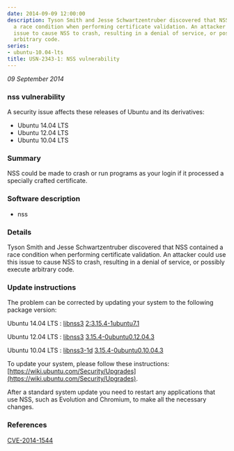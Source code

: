 ```yaml
---
date: 2014-09-09 12:00:00
description: Tyson Smith and Jesse Schwartzentruber discovered that NSS contained
  a race condition when performing certificate validation. An attacker could use this
  issue to cause NSS to crash, resulting in a denial of service, or possibly execute
  arbitrary code.
series:
- ubuntu-10.04-lts
title: USN-2343-1: NSS vulnerability
---
```


*09 September 2014*

### nss vulnerability

A security issue affects these releases of Ubuntu and its derivatives:

* Ubuntu 14.04 LTS
* Ubuntu 12.04 LTS
* Ubuntu 10.04 LTS

### Summary

NSS could be made to crash or run programs as your login if it processed a specially crafted certificate.

### Software description

* nss 

### Details

Tyson Smith and Jesse Schwartzentruber discovered that NSS contained a race condition when performing certificate validation. An attacker could use this issue to cause NSS to crash, resulting in a denial of service, or possibly execute arbitrary code. 

### Update instructions

The problem can be corrected by updating your system to the following package version:

Ubuntu 14.04 LTS
 : [libnss3](https://launchpad.net/ubuntu/+source/nss) <span> [2:3.15.4-1ubuntu7.1](https://launchpad.net/ubuntu/+source/nss/2:3.15.4-1ubuntu7.1) </span> 

Ubuntu 12.04 LTS
 : [libnss3](https://launchpad.net/ubuntu/+source/nss) <span> [3.15.4-0ubuntu0.12.04.3](https://launchpad.net/ubuntu/+source/nss/3.15.4-0ubuntu0.12.04.3) </span> 

Ubuntu 10.04 LTS
 : [libnss3-1d](https://launchpad.net/ubuntu/+source/nss) <span> [3.15.4-0ubuntu0.10.04.3](https://launchpad.net/ubuntu/+source/nss/3.15.4-0ubuntu0.10.04.3) </span> 

To update your system, please follow these instructions: [https://wiki.ubuntu.com/Security/Upgrades](https://wiki.ubuntu.com/Security/Upgrades).

After a standard system update you need to restart any applications that use NSS, such as Evolution and Chromium, to make all the necessary changes. 

### References

 
 [CVE-2014-1544](http://people.ubuntu.com/~ubuntu-security/cve/CVE-2014-1544)